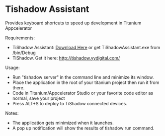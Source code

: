 # Tishadow Assistant

Provides keyboard shortcuts to speed up development in Titanium Appcelerator 

Requirements:
* TiShadow Assistant: <a href="https://github.com/SCJLabs/TishadowAssistant/blob/master/TiShadowAssistant/bin/Debug/TiShadowAssistant.exe?raw=true"> Download Here</a> or get TiShadowAssistant.exe from /bin/Debug
* TiShadow. Get it here: http://tishadow.yydigital.com/



Usage:
* Run "tishadow server" in the command line and minimize its window.
* Place the application in the root of your titanium project then run it from there.
* Code in Titanium/Appcelerator Studio or your favorite code editor as normal, save your project
* Press ALT+S to deploy to TiShadow connected devices.


Notes:
* The application gets minimized when it launches.
* A pop up notification will show the results of tishadow run command.
